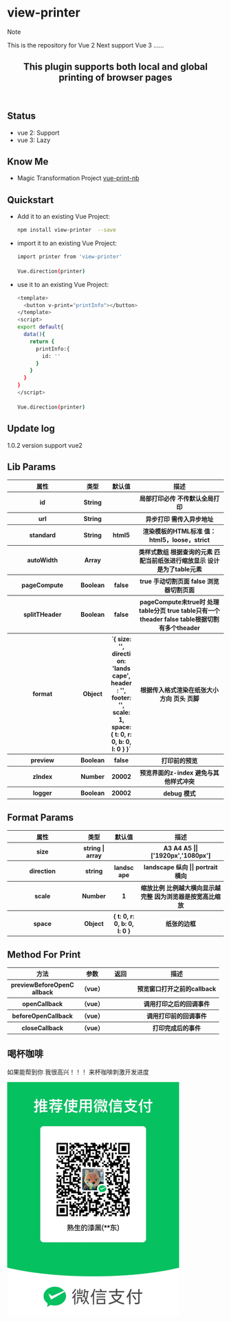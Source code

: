 # view-printer

> [!NOTE]
> This is the repository for Vue 2
> Next support Vue 3 ......

<h2 align="center">This plugin supports both local and global printing of browser pages</h2>
  
<br/>

## Status

- vue 2: Support
- vue 3: Lazy

## Know Me

- Magic Transformation Project [vue-print-nb](https://www.npmjs.com/package/vue-print-nb)

## Quickstart

- Add it to an existing Vue Project:

  ```bash
  npm install view-printer  --save
  ```

- import it to an existing Vue Project:

  ```bash
  import printer from 'view-printer'

  Vue.direction(printer)
  ```

- use it to an existing Vue Project:

  ```bash
  <template>
    <button v-print="printInfo"></button>
  </template>
  <script>
  export default{
    data(){
      return {
        printInfo:{
          id: ''
        }
      }
    }
  }
  </script>

  Vue.direction(printer)
  ```

## Update log

1.0.2 version support vue2

## Lib Params

<table>
    <tr>
      <th><span style="width:150px;display:inline-block;">属性</span></th>
      <th>类型</th>
      <th><span style="width:50px;display:inline-block;">默认值</span></th>
      <th>描述</th>
    </tr> 
     <tr>
      <th><span style="width:150px;display:inline-block;">id</span></th>
      <th>String</th>
      <th><span style="width:50px;display:inline-block;"></span></th>
      <th>局部打印必传 不传默认全局打印</th>
    </tr> 
    <tr>
      <th><span style="width:150px;display:inline-block;">url</span></th>
      <th>String</th>
      <th><span style="width:50px;display:inline-block;"></span></th>
      <th>异步打印  需传入异步地址</th>
    </tr> 
    <tr>
      <th><span style="width:150px;display:inline-block;">standard</span></th>
      <th>String</th>
      <th><span style="width:50px;display:inline-block;">html5</span></th>
      <th>渲染模板的HTML标准 值：html5，loose，strict</th>
    </tr> 
    <tr>
      <th><span style="width:150px;display:inline-block;">autoWidth</span></th>
      <th>Array</th>
      <th><span style="width:50px;display:inline-block;"></span></th>
      <th>类样式数组   根据查询的元素  匹配当前纸张进行缩放显示   设计是为了table元素  </th>
    </tr> 
    <tr>
      <th><span style="width:150px;display:inline-block;">pageCompute</span></th>
      <th>Boolean</th>
      <th><span style="width:50px;display:inline-block;">false</span></th>
      <th> true 手动切割页面  false 浏览器切割页面 </th>
    </tr> 
    <tr>
      <th><span style="width:150px;display:inline-block;">splitTHeader</span></th>
      <th>Boolean</th>
      <th><span style="width:50px;display:inline-block;">false</span></th>
      <th>  pageCompute未true时 处理table分页   true table只有一个theader  false  table根据切割有多个theader </th>
    </tr> 
    <tr>
      <th><span style="width:150px;display:inline-block;">format</span></th>
      <th>Object</th>
      <th><span style="width:50px;display:inline-block;">
        `{
            size: '',
            direction: 'landscape',
            header: '',
            footer: '',
            scale: 1,
            space: {
              t: 0,
              r: 0,
              b: 0,
              l: 0
            }
          }`
      </span></th>
      <th>根据传入格式渲染在纸张大小 方向 页头 页脚</th>
    </tr>
    <tr>
      <th><span style="width:150px;display:inline-block;">preview</span></th>
      <th>Boolean</th>
      <th><span style="width:50px;display:inline-block;"> false </span></th>
      <th>打印前的预览</th>
    </tr>
     <tr>
      <th><span style="width:150px;display:inline-block;">zIndex</span></th>
      <th>Number</th>
      <th><span style="width:50px;display:inline-block;"> 20002 </span></th>
      <th>预览界面的z-index   避免与其他样式冲突</th>
    </tr>
     <tr>
      <th><span style="width:150px;display:inline-block;">logger</span></th>
      <th>Boolean</th>
      <th><span style="width:50px;display:inline-block;"> 20002 </span></th>
      <th>debug 模式</th>
    </tr> 
  </table>

## Format Params

<table>
    <tr>
      <th><span style="width:150px;display:inline-block;">属性</span></th>
      <th>类型</th>
      <th><span style="width:50px;display:inline-block;">默认值</span></th>
      <th>描述</th>
    </tr> 
    <tr>
      <th><span style="width:150px;display:inline-block;">size</span></th>
      <th>string | array</th>
      <th><span style="width:50px;display:inline-block;"></span></th>
      <th>A3 A4 A5 ||  ['1920px','1080px']</th>
    </tr> 
    <tr>
      <th><span style="width:150px;display:inline-block;">direction</span></th>
      <th>string</th>
      <th><span style="width:50px;display:inline-block;">landscape</span></th>
      <th>landscape 纵向 ||  portrait 横向</th>
    </tr> 
    <tr>
      <th><span style="width:150px;display:inline-block;">scale</span></th>
      <th>Number</th>
      <th><span style="width:50px;display:inline-block;">1</span></th>
      <th>缩放比例 比例越大横向显示越完整 因为浏览器是按宽高比缩放</th>
    </tr> 
    <tr>
      <th><span style="width:150px;display:inline-block;">space</span></th>
      <th>Object</th>
      <th><span style="width:50px;display:inline-block;">{  t: 0,  r: 0,  b: 0, l: 0 }</span></th>
      <th>纸张的边框</th>
    </tr>  
  </table>

## Method For Print

<table>
    <tr>
      <th><span style="width:150px;display:inline-block;">方法</span></th>
      <th>参数</th>
      <th><span style="width:50px;display:inline-block;">返回</span></th>
      <th>描述</th>
    </tr> 
    <tr>
      <th><span style="width:150px;display:inline-block;">previewBeforeOpenCallback</span></th>
      <th>（vue）</th>
      <th><span style="width:50px;display:inline-block;"></span></th>
      <th>预览窗口打开之前的callback</th>
    </tr> 
    <tr>
      <th><span style="width:150px;display:inline-block;">openCallback</span></th>
      <th>（vue）</th>
      <th><span style="width:50px;display:inline-block;"></span></th>
      <th>调用打印之后的回调事件</th>
    </tr> 
    <tr>
      <th><span style="width:150px;display:inline-block;">beforeOpenCallback</span></th>
      <th>（vue）</th>
      <th><span style="width:50px;display:inline-block;"> </span></th>
      <th>调用打印前的回调事件</th>
    </tr> 
    <tr>
      <th><span style="width:150px;display:inline-block;">closeCallback</span></th>
      <th>（vue）</th>
      <th><span style="width:50px;display:inline-block;"> </span></th>
      <th>打印完成后的事件</th>
    </tr>  
  </table>

## 喝杯咖啡

如果能帮到你 我很高兴！！！ 来杯咖啡刺激开发进度

<img
    src="https://raw.githubusercontent.com/huadongzhou/view-printer/master/coffee.jpg"
      width="400px"
    />
